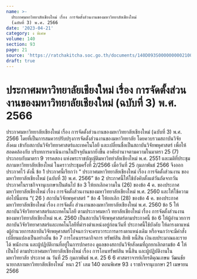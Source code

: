 ```yaml
---
name: >-
  ประกาศมหาวิทยาลัยเชียงใหม่ เรื่อง การจัดตั้งส่วนงานของมหาวิทยาลัยเชียงใหม่
  (ฉบับที่ 3) พ.ศ. 2566
date: '2023-04-21'
category: ง พิเศษ
volume: 140
section: 93
page: 21
source: 'https://ratchakitcha.soc.go.th/documents/140D093S0000000002100.pdf'
draft: true
---
```


# ประกาศมหาวิทยาลัยเชียงใหม่ เรื่อง การจัดตั้งส่วนงานของมหาวิทยาลัยเชียงใหม่ (ฉบับที่ 3) พ.ศ. 2566

ประกาศมหาวิทยาลัยเชียงใหม่ เรื่อง การจัดตั้งส่วนงานของมหาวิทยาลัยเชียงใหม่ (ฉบับที่ 3) พ.ศ. 2566 โดยที่เป็นการสมควรปรับปรุงการจัดตั้งส่วนงานของมหาวิทยาลัย โดยควบรวมสถาบันวิจัยสังคม เข้ากับสถาบันวิจัยวิทยาศาสตร์และเทคโนโลยี และเปลี่ยนชื่อเป็นสถาบันวิจัยพหุศาสตร์ เพื่อให้สอดคล้องกับ บริบทการดาเนินงานในปัจจุบันมากยิ่งขึ้น อาศัยอำนาจตามความในมาตรา 25 (7) ประกอบกับมาตรา 9 วรรคสอง แห่งพระราชบัญญัติมหาวิทยำลัยเชียงใหม่ พ.ศ. 2551 และมติที่ประชุมสภามหาวิทยาลัยเชียงใหม่ ในคราวประชุมครั้งที่ 2/2566 เมื่อวันที่ 25 กุมภาพันธ์ 2566 จึงออกประกาศไว้ ดังนี้ ข้อ 1 ประกาศนี้เรียกว่า “ ประกาศมหาวิทยาลัยเชียงใหม่ เรื่อง การจัดตั้งส่วนงาน ของมหาวิทยาลัยเชียงใหม่ (ฉบับที่ 3) พ.ศ. 2566” ข้อ 2 ประกาศนี้ให้ใช้บังคับตั้งแต่วันถัดจากวันประกาศในราชกิจจานุเบกษาเป็นต้นไป ข้อ 3 ให้ยกเลิกความใน (26) ของข้อ 4 ค. ของประกาศมหาวิทยาลัยเชียงใหม่ เรื่อง การจัดตั้งส่วนงานของมหาวิทยาลัยเชียงใหม่ พ.ศ. 2560 และให้ใช้ความต่อไปนี้แทน “( 26 ) สถาบันวิจัยพหุศาสตร์ ” ข้อ 4 ให้ยกเลิก (28) ของข้อ 4 ค. ของประกาศมหาวิทยาลัยเชียงใหม่ เรื่อง การจัดตั้ง ส่วนงานของมหาวิทยาลัยเชียงใหม่ พ.ศ. 2560 ข้อ 5 ให้สถาบันวิจัยวิทยาศาสตร์และเทคโนโลยี ตามประกาศมหาวิ ทยาลัยเชียงใหม่ เรื่อง การจัดตั้งส่วนงานของมหาวิทยาลัยเชียงใหม่ พ.ศ. 2560 เป็นสถาบันวิจัยพหุศาสตร์ตามประกาศนี้ ข้อ 6 ให้ผู้อำนวยการสถาบันวิจัยวิทยาศาสตร์และเทคโนโลยีที่ดำรงตำแหน่งอยู่ก่อนวันที่ ประกาศนี้ใช้บังคับ ให้ดารงตาแหน่งผู้อำนวยการสถาบันวิจัยพหุศาสตร์ไปจนกว่าจะครบวาระการดารงตาแหน่งเดิม หรือจนกว่าจะมีคำสั่งเปลี่ยนแปลงเป็นอย่างอื่น ข้อ 7 การโอนบรรดากิจการ ทรัพย์สิน สิทธิ หนี้สิน เงินงบประมาณและรายได้ พนักงาน และผู้ปฏิบัติงานที่อยู่ในการปกครอง ดูแลของสถาบันวิจัยสังคมที่ถูกยกเลิกตามข้อ 4 ให้เป็นไป ตามประกาศมหาวิทยาลัยเชียงใหม่ เรื่อง การโอนทรัพย์สิน หนี้สิน และผู้ปฏิบัติงานในมหาวิทยาลัย ประกาศ ณ วันที่ 25 กุมภาพันธ์ พ.ศ. 25 6 6 ศาสตราจารย์เกียรติคุณเกษม วัฒนชัย นายกสภามหาวิทยาลัยเชียงใหม่ ้ หนา 21 ่ เลม 140 ตอนพิเศษ 93 ง ราชกิจจานุเบกษา 21 เมษายน 2566
